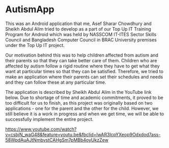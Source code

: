 # AutismApp

This was an Android application that me, Asef Sharar Chowdhury and Sheikh Abdul Alim tried to develop as a part of our Top Up IT Training
Program for Android which was held by NASSCOM IT-ITES Sector Skills Council and Bangladesh Computer Council in BRAC University premises
under the Top Up IT project.

Our motivation behind this was to help children affected from autism and their parents so that they can take better care of them. 
Children who are affected by autism follow a rigid routine where they have to get what they want at particular times so that they can be 
satisfied. Therefore, we tried to make an application where their parents can set their schedules and needs and they can follow these
at any particular time.

The application is described by Sheikh Abdul Alim in the YouTube link below. Due to shortage of time and academic commitments, it proved to be
too difficult for us to finish, as this project was originally based on two applications - one for the parent and the other for the child.
However, we still believe it is a work in progress and when we get time, we will be able to successfully implement the entire project.

https://www.youtube.com/watch?v=csbjN_waG48&feature=youtu.be&fbclid=IwAR3lcpYXeop9Odxdod7ass-58WpdAuAJtNmbvstCAHgSm7pMBb4oyUkzZew
